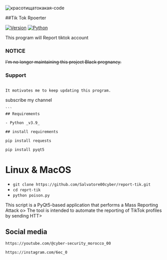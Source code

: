 ![красотищатокакая-code](https://user-images.githubusercontent.com/88341460/189535591-84f204da-08af-4989-821f-e6608902a4a1.gif)

##Tik Tok Rpoerter 

[![Version](https://img.shields.io/badge/Version-3.1.0-green)]()
[![Python](https://img.shields.io/badge/Python-v3.9-yellow)]()

This program will Report tiktok account 

### NOTICE

~~I'm no longer maintaining this project Black pregnancy.~~

### Support
                                                                                 It motivates me to keep updating this program.

subscribe my channel

```                                                                              https://youtu.be/Nx0FqqmzZLI
```                                                                              ## Requirements

- Python _v3.9_

## install requirements 
```
```
pip install requests
```
```
pip install pyqt5
```

# Linux & MacOS

* ```git clone https://github.com/Salvatore00cyber/report-tik.git```
* ```cd reprt-tik```
* ```python poison.py```

This script is a PyQt5-based application that performs a Mass Reporting Attack o>
The tool is intended to automate the reporting of TikTok profiles by sending HTT>

## Social media

```
https://youtube.com/@cyber-security_morocco_00

```

```
https://instagram.com/6ec_0
```
